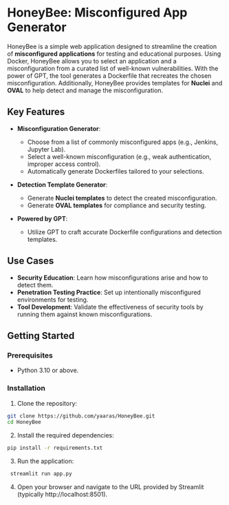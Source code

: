 # HoneyBee: Misconfigured App Generator

HoneyBee is a simple web application designed to streamline the creation of **misconfigured applications** for testing and educational purposes. Using Docker, HoneyBee allows you to select an application and a misconfiguration from a curated list of well-known vulnerabilities. With the power of GPT, the tool generates a Dockerfile that recreates the chosen misconfiguration. Additionally, HoneyBee provides templates for **Nuclei** and **OVAL** to help detect and manage the misconfiguration.

## Key Features

- **Misconfiguration Generator**:
  - Choose from a list of commonly misconfigured apps (e.g., Jenkins, Jupyter Lab).
  - Select a well-known misconfiguration (e.g., weak authentication, improper access control).
  - Automatically generate Dockerfiles tailored to your selections.

- **Detection Template Generator**:
  - Generate **Nuclei templates** to detect the created misconfiguration.
  - Generate **OVAL templates** for compliance and security testing.

- **Powered by GPT**:
  - Utilize GPT to craft accurate Dockerfile configurations and detection templates.

## Use Cases

- **Security Education**: Learn how misconfigurations arise and how to detect them.
- **Penetration Testing Practice**: Set up intentionally misconfigured environments for testing.
- **Tool Development**: Validate the effectiveness of security tools by running them against known misconfigurations.

## Getting Started

### Prerequisites

- Python 3.10 or above.

### Installation

1. Clone the repository:
 ```bash
 git clone https://github.com/yaaras/HoneyBee.git
 cd HoneyBee
  ```
2.	Install the required dependencies:
 ```bash
 pip install -r requirements.txt
 ```

3.	Run the application:
 ```bash
  streamlit run app.py
 ```

4.	Open your browser and navigate to the URL provided by Streamlit (typically http://localhost:8501).
